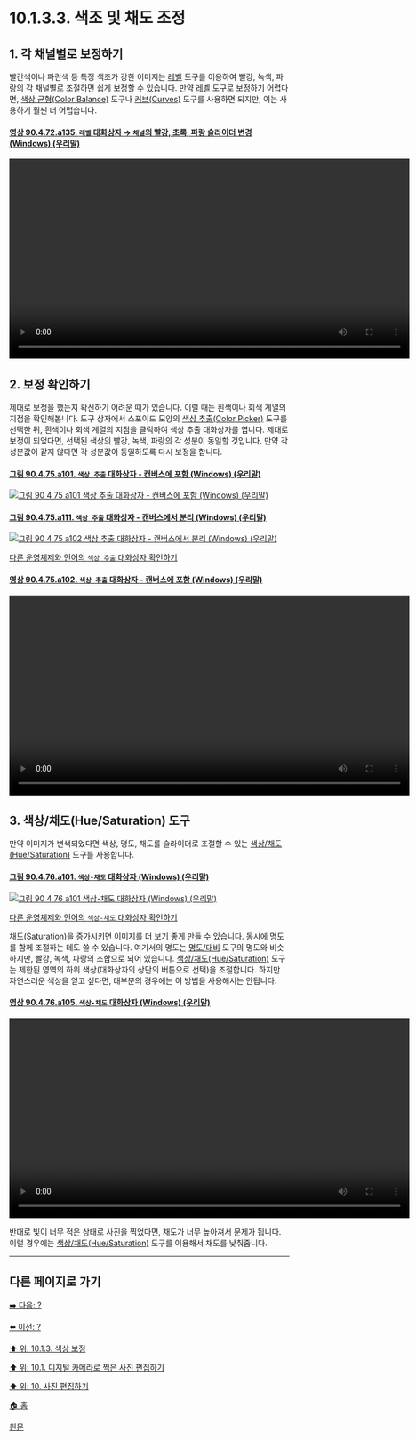 # 10.1.3.3. 색조 및 채도 조정
## 1. 각 채널별로 보정하기
빨간색이나 파란색 등 특정 색조가 강한 이미지는 [레벨](./16-08-10-levels.md) 도구를 이용하여 빨강, 녹색, 파랑의 각 채널별로 조절하면 쉽게 보정할 수 있습니다. 만약 [레벨](./16-08-10-levels.md) 도구로 보정하기 어렵다면, [색상 균형(Color Balance)](./16-08-02-color-balance.md) 도구나 [커브(Curves)](./16-08-11-curves.md) 도구를 사용하면 되지만, 이는 사용하기 훨씬 더 어렵습니다.

#### [영상 90.4.72.a135. `레벨` 대화상자 → `채널`의 빨강, 초록, 파랑 슬라이더 변경 (Windows) (우리말)](https://wonder13662.github.io/gimp/2.10.36_ko/90-04-72-level.html#%EC%98%81%EC%83%81-90472a135-%EB%A0%88%EB%B2%A8-%EB%8C%80%ED%99%94%EC%83%81%EC%9E%90--%EC%B1%84%EB%84%90%EC%9D%98-%EB%B9%A8%EA%B0%95-%EC%B4%88%EB%A1%9D-%ED%8C%8C%EB%9E%91-%EC%8A%AC%EB%9D%BC%EC%9D%B4%EB%8D%94-%EB%B3%80%EA%B2%BD-windows-%EC%9A%B0%EB%A6%AC%EB%A7%90)
<video controls="controls" width="720" src="https://github.com/wonder13662/gimp/assets/15767104/0e88e5c4-e823-44b9-8e0e-fef725a627dd"></video>

## 2. 보정 확인하기
제대로 보정을 했는지 확신하기 어려운 때가 있습니다. 이럴 때는 흰색이나 회색 계열의 지점을 확인해봅니다. 도구 상자에서 스포이드 모양의 [색상 추출(Color Picker)](./14-05-03-color-picker.md) 도구를 선택한 뒤, 흰색이나 회색 계열의 지점을 클릭하여 색상 추출 대화상자를 엽니다. 제대로 보정이 되었다면, 선택된 색상의 빨강, 녹색, 파랑의 각 성분이 동일할 것입니다. 만약 각 성분값이 같지 않다면 각 성분값이 동일하도록 다시 보정을 합니다.

#### [그림 90.4.75.a101. `색상 추출` 대화상자 - 캔버스에 포함 (Windows) (우리말)](https://wonder13662.github.io/gimp/2.10.36_ko/90-04-75-color_picker.html#%EA%B7%B8%EB%A6%BC-90475a101-%EC%83%89%EC%83%81-%EC%B6%94%EC%B6%9C-%EB%8C%80%ED%99%94%EC%83%81%EC%9E%90---%EC%BA%94%EB%B2%84%EC%8A%A4%EC%97%90-%ED%8F%AC%ED%95%A8-windows-%EC%9A%B0%EB%A6%AC%EB%A7%90)
[![그림 90 4 75 a101  `색상 추출` 대화상자 - 캔버스에 포함 (Windows) (우리말)](https://github.com/wonder13662/gimp/assets/15767104/2937fd4f-5117-4fe9-9694-f0948aba3c04)](https://wonder13662.github.io/gimp/2.10.36_ko/90-04-75-color_picker.html#%EA%B7%B8%EB%A6%BC-90475a101-%EC%83%89%EC%83%81-%EC%B6%94%EC%B6%9C-%EB%8C%80%ED%99%94%EC%83%81%EC%9E%90---%EC%BA%94%EB%B2%84%EC%8A%A4%EC%97%90-%ED%8F%AC%ED%95%A8-windows-%EC%9A%B0%EB%A6%AC%EB%A7%90)

#### [그림 90.4.75.a111. `색상 추출` 대화상자 - 캔버스에서 분리 (Windows) (우리말)](https://wonder13662.github.io/gimp/2.10.36_ko/90-04-75-color_picker.html#%EA%B7%B8%EB%A6%BC-90475a111-%EC%83%89%EC%83%81-%EC%B6%94%EC%B6%9C-%EB%8C%80%ED%99%94%EC%83%81%EC%9E%90---%EC%BA%94%EB%B2%84%EC%8A%A4%EC%97%90%EC%84%9C-%EB%B6%84%EB%A6%AC-windows-%EC%9A%B0%EB%A6%AC%EB%A7%90)
[![그림 90 4 75 a102  `색상 추출` 대화상자 - 캔버스에서 분리 (Windows) (우리말)](https://github.com/wonder13662/gimp/assets/15767104/bd79d8ab-a559-4a8c-a397-8beb0a26f563)](https://wonder13662.github.io/gimp/2.10.36_ko/90-04-75-color_picker.html#%EA%B7%B8%EB%A6%BC-90475a111-%EC%83%89%EC%83%81-%EC%B6%94%EC%B6%9C-%EB%8C%80%ED%99%94%EC%83%81%EC%9E%90---%EC%BA%94%EB%B2%84%EC%8A%A4%EC%97%90%EC%84%9C-%EB%B6%84%EB%A6%AC-windows-%EC%9A%B0%EB%A6%AC%EB%A7%90)

[다른 운영체제와 언어의 `색상 추출` 대화상자 확인하기](https://wonder13662.github.io/gimp/2.10.36_ko/90-04-75-color_picker.html#%EA%B7%B8%EB%A6%BC-90475a121-%EC%83%89%EC%83%81-%EC%B6%94%EC%B6%9C-%EB%8C%80%ED%99%94%EC%83%81%EC%9E%90---%EC%BA%94%EB%B2%84%EC%8A%A4%EC%97%90-%ED%8F%AC%ED%95%A8-windows-%EC%98%81%EC%96%B4)

#### [영상 90.4.75.a102. `색상 추출` 대화상자 - 캔버스에 포함 (Windows) (우리말)](https://wonder13662.github.io/gimp/2.10.36_ko/90-04-75-color_picker.html#%EC%98%81%EC%83%81-90475a102-%EC%83%89%EC%83%81-%EC%B6%94%EC%B6%9C-%EB%8C%80%ED%99%94%EC%83%81%EC%9E%90---%EC%BA%94%EB%B2%84%EC%8A%A4%EC%97%90-%ED%8F%AC%ED%95%A8-windows-%EC%9A%B0%EB%A6%AC%EB%A7%90)
<video controls="controls" width="720" src="https://github.com/wonder13662/gimp/assets/15767104/65684fa9-aa57-4b6b-b68a-00a0bd858e2c"></video>

## 3. 색상/채도(Hue/Saturation) 도구
만약 이미지가 변색되었다면 색상, 명도, 채도를 슬라이더로 조절할 수 있는 [색상/채도(Hue/Saturation)](./16-08-05-hue-saturation.md) 도구를 사용합니다. 

#### [그림 90.4.76.a101. `색상-채도` 대화상자 (Windows) (우리말)](https://wonder13662.github.io/gimp/2.10.36_ko/90-04-76-hue_saturation.html#%EA%B7%B8%EB%A6%BC-90476a101-%EC%83%89%EC%83%81-%EC%B1%84%EB%8F%84-%EB%8C%80%ED%99%94%EC%83%81%EC%9E%90-windows-%EC%9A%B0%EB%A6%AC%EB%A7%90)
[![그림 90 4 76 a101  `색상-채도` 대화상자 (Windows) (우리말)](https://github.com/wonder13662/gimp/assets/15767104/1e845854-a7e1-4f7e-bfd4-5b5c21b223f5)](https://wonder13662.github.io/gimp/2.10.36_ko/90-04-76-hue_saturation.html#%EA%B7%B8%EB%A6%BC-90476a101-%EC%83%89%EC%83%81-%EC%B1%84%EB%8F%84-%EB%8C%80%ED%99%94%EC%83%81%EC%9E%90-windows-%EC%9A%B0%EB%A6%AC%EB%A7%90)

[다른 운영체제와 언어의 `색상-채도` 대화상자 확인하기](https://wonder13662.github.io/gimp/2.10.36_ko/90-04-76-hue_saturation.html#%EA%B7%B8%EB%A6%BC-90476a102-%EC%83%89%EC%83%81-%EC%B1%84%EB%8F%84-%EB%8C%80%ED%99%94%EC%83%81%EC%9E%90-windows-%EC%98%81%EC%96%B4)

채도(Saturation)을 증가시키면 이미지를 더 보기 좋게 만들 수 있습니다. 동시에 명도를 함께 조절하는 데도 쓸 수 있습니다. 여기서의 명도는 [명도/대비](./16-08-09-brightness-contrast.md) 도구의 명도와 비슷하지만, 빨강, 녹색, 파랑의 조합으로 되어 있습니다. [색상/채도(Hue/Saturation)](./16-08-05-hue-saturation.md) 도구는 제한된 영역의 하위 색상(대화상자의 상단의 버튼으로 선택)을 조절합니다. 하지만 자연스러운 색상을 얻고 싶다면, 대부분의 경우에는 이 방법을 사용해서는 안됩니다.

#### [영상 90.4.76.a105. `색상-채도` 대화상자 (Windows) (우리말)](https://wonder13662.github.io/gimp/2.10.36_ko/90-04-76-hue_saturation.html#%EC%98%81%EC%83%81-90476a105-%EC%83%89%EC%83%81-%EC%B1%84%EB%8F%84-%EB%8C%80%ED%99%94%EC%83%81%EC%9E%90-windows-%EC%9A%B0%EB%A6%AC%EB%A7%90)
<video controls="controls" width="720" src="https://github.com/wonder13662/gimp/assets/15767104/fc26c240-c08a-4606-a7d7-acdc3e63067f"></video>

반대로 빛이 너무 적은 상태로 사진을 찍었다면, 채도가 너무 높아져서 문제가 됩니다. 이럴 경우에는 [색상/채도(Hue/Saturation)](./16-08-05-hue-saturation.md) 도구를 이용해서 채도를 낮춰줍니다.

[comment]: <> (TODO 빛이 너무 적어 채도를 낮추는 예시 영상 추가하기)

***

## 다른 페이지로 가기

[➡️ 다음: ?]()

[⬅️ 이전: ?]()

[⬆️ 위: 10.1.3. 색상 보정](./10-01-working-with-digital-camera-photosx-03-improving_colors.md)

[⬆️ 위: 10.1. 디지털 카메라로 찍은 사진 편집하기](./10-01-working-with-digital-camera-photos.md)

[⬆️ 위: 10. 사진 편집하기](./10-00-enhancing-photographs.md)

[🏠 홈](./00-home.md)

[원문](https://docs.gimp.org/2.10/ko/gimp-imaging-photos.html#gimp-using-photography-colors)
